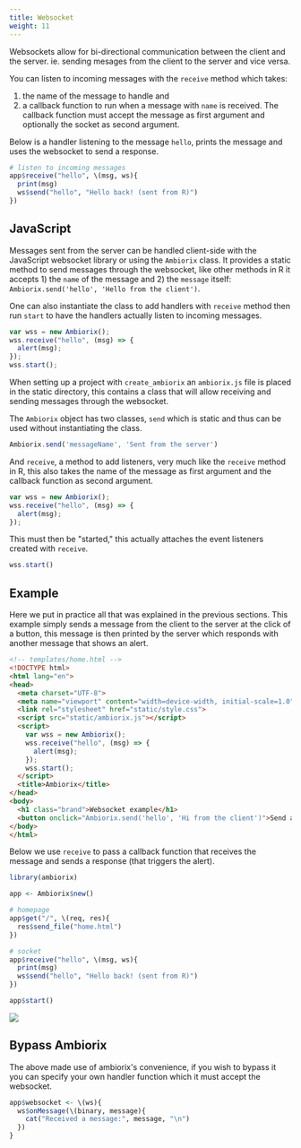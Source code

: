 ```yaml
---
title: Websocket
weight: 11
---
```


Websockets allow for bi-directional communication between the client and the server. ie.
sending mesages from the client to the server and vice versa.

You can listen to incoming messages with the `receive` method which takes:

1. the name of the message to handle and
1. a callback function to run when a message with `name` is received. The callback function must accept the message as first argument and optionally the socket as second argument.

Below is a handler listening to the message `hello`, prints the message and uses the websocket to send a response.

```r
# listen to incoming messages
app$receive("hello", \(msg, ws){
  print(msg)
  ws$send("hello", "Hello back! (sent from R)")
})
```

## JavaScript

Messages sent from the server can be handled client-side with the JavaScript websocket library or using the `Ambiorix` class. It provides a static method to send messages through the websocket, like other methods in R it accepts 1) the `name` of the message and 2) the `message` itself: `Ambiorix.send('hello', 'Hello from the client')`.

One can also instantiate the class to add handlers with `receive` method then run `start` to have the handlers actually listen to incoming messages.

```js
var wss = new Ambiorix();
wss.receive("hello", (msg) => {
  alert(msg);
});
wss.start();
```

When setting up a project with `create_ambiorix` an `ambiorix.js` file is placed in the static directory, this contains a class that will allow receiving and sending messages through the websocket.

The `Ambiorix` object has two classes, `send` which is static and thus can be used without instantiating the class.

```js
Ambiorix.send('messageName', 'Sent from the server')
```

And `receive`, a method to add listeners, very much like the `receive` method in R, this also takes the name of the message as first argument and the callback function as second argument.

```js
var wss = new Ambiorix();
wss.receive("hello", (msg) => {
  alert(msg);
});
```

This must then be "started," this actually attaches the event listeners created with `receive`.

```js
wss.start()
```

## Example

Here we put in practice all that was explained in the previous sections. This example simply sends a message from the client to the server at the click of a button, this message is then printed by the server which responds with another message that shows an alert.

```html
<!-- templates/home.html -->
<!DOCTYPE html>
<html lang="en">
<head>
  <meta charset="UTF-8">
  <meta name="viewport" content="width=device-width, initial-scale=1.0">
  <link rel="stylesheet" href="static/style.css">
  <script src="static/ambiorix.js"></script>
  <script>
    var wss = new Ambiorix();
    wss.receive("hello", (msg) => {
      alert(msg);
    });
    wss.start();
  </script>
  <title>Ambiorix</title>
</head>
<body>
  <h1 class="brand">Websocket example</h1>
  <button onclick="Ambiorix.send('hello', 'Hi from the client')">Send a message</button>
</body>
</html>
```

Below we use `receive` to pass a callback function that receives the message and sends a response (that triggers the alert).

```r
library(ambiorix)

app <- Ambiorix$new()

# homepage
app$get("/", \(req, res){
  res$send_file("home.html")
})

# socket 
app$receive("hello", \(msg, ws){
  print(msg)
  ws$send("hello", "Hello back! (sent from R)")
})

app$start()
```

![](websocket-ex.gif)

## Bypass Ambiorix

The above made use of ambiorix's convenience, if you wish to bypass it you can specify your own handler function which it must accept the websocket.

```r
app$websocket <- \(ws){
  ws$onMessage(\(binary, message){
    cat("Received a message:", message, "\n")
  })
}
```
